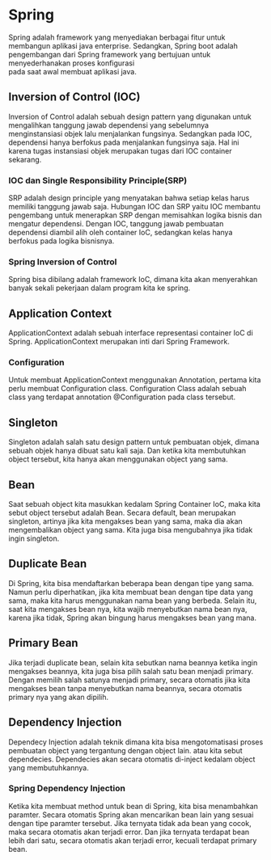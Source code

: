 # Spring
Spring adalah framework yang menyediakan berbagai fitur untuk membangun aplikasi java enterprise.
Sedangkan, Spring boot adalah pengembangan dari Spring framework yang bertujuan untuk menyederhanakan proses konfigurasi  
pada saat awal membuat aplikasi java.

## Inversion of Control (IOC)
Inversion of Control adalah sebuah design pattern yang digunakan untuk mengalihkan tanggung jawab dependensi yang sebelumnya
menginstansiasi objek lalu menjalankan fungsinya. Sedangkan pada IOC, dependensi hanya berfokus pada menjalankan fungsinya saja.
Hal ini karena tugas instansiasi objek merupakan tugas dari IOC container sekarang.

### IOC dan Single Responsibility Principle(SRP)
SRP adalah design principle yang menyatakan bahwa setiap kelas harus memiliki tanggung jawab saja. 
Hubungan IOC dan SRP yaitu IOC membantu pengembang untuk menerapkan SRP dengan memisahkan logika bisnis dan mengatur dependensi.
Dengan IOC, tanggung jawab pembuatan dependensi diambil alih oleh container IoC, sedangkan kelas hanya berfokus pada logika bisnisnya. 

### Spring Inversion of Control
Spring bisa dibilang adalah framework IoC, dimana kita akan menyerahkan banyak sekali pekerjaan dalam program kita ke spring.

## Application Context
ApplicationContext adalah sebuah interface representasi container IoC di Spring.
ApplicationContext merupakan inti dari Spring Framework.

### Configuration 
Untuk membuat ApplicationContext menggunakan Annotation, pertama kita perlu membuat Configuration class.
Configuration Class adalah sebuah class yang terdapat annotation @Configuration pada class tersebut.

## Singleton
Singleton adalah salah satu design pattern untuk pembuatan objek, dimana sebuah objek hanya dibuat satu kali saja.
Dan ketika kita membutuhkan object tersebut, kita hanya akan menggunakan object yang sama.

## Bean
Saat sebuah object kita masukkan kedalam Spring Container IoC, maka kita sebut object tersebut adalah Bean.
Secara default, bean merupakan singleton, artinya jika kita mengakses bean yang sama, maka dia akan mengembalikan object yang sama.
Kita juga bisa mengubahnya jika tidak ingin singleton.

## Duplicate Bean
Di Spring, kita bisa mendaftarkan beberapa bean dengan tipe yang sama.
Namun perlu diperhatikan, jika kita membuat bean dengan tipe data yang sama, maka kita harus menggunakan nama bean yang berbeda.
Selain itu, saat kita mengakses bean nya, kita wajib menyebutkan nama bean nya, karena jika tidak, Spring akan bingung harus mengakses bean yang mana.

## Primary Bean
Jika terjadi duplicate bean, selain kita sebutkan nama beannya ketika ingin mengakses beannya, 
kita juga bisa pilih salah satu bean menjadi primary. 
Dengan memilih salah satunya menjadi primary, secara otomatis jika kita mengakses bean tanpa menyebutkan nama beannya, secara otomatis primary nya yang akan dipilih.

## Dependency Injection
Dependecy Injection adalah teknik dimana kita bisa mengotomatisasi proses pembuatan object yang tergantung dengan object lain.
atau kita sebut dependecies.
Dependecies akan secara otomatis di-inject kedalam object yang membutuhkannya.

### Spring Dependency Injection
Ketika kita membuat method untuk bean di Spring, kita bisa menambahkan paramter.
Secara otomatis Spring akan mencarikan bean lain yang sesuai dengan tipe paramter tersebut. 
Jika ternyata tidak ada bean yang cocok, maka secara otomatis akan terjadi error. Dan jika ternyata terdapat bean lebih dari satu,
secara otomatis akan terjadi error, kecuali terdapat primary bean.